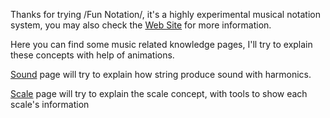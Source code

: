 Thanks for trying /Fun Notation/, it's a highly experimental musical notation system, you may also check the [Web Site](https://www.notation.fun) for more information.

Here you can find some music related knowledge pages, I'll try to explain these concepts with help of animations.

[Sound](:kb:sound) page will try to explain how string produce sound with harmonics.

[Scale](:kb:scale) page will try to explain the scale concept, with tools to show each scale's information